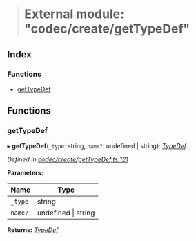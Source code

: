 > # External module: "codec/create/getTypeDef"

## Index

### Functions

* [getTypeDef](_codec_create_gettypedef_.md#gettypedef)

## Functions

###  getTypeDef

▸ **getTypeDef**(`_type`: string, `name?`: undefined | string): *[TypeDef](../interfaces/_codec_create_types_.typedef.md)*

*Defined in [codec/create/getTypeDef.ts:121](https://github.com/polkadot-js/api/blob/a39cacc/packages/types/src/codec/create/getTypeDef.ts#L121)*

**Parameters:**

Name | Type |
------ | ------ |
`_type` | string |
`name?` | undefined \| string |

**Returns:** *[TypeDef](../interfaces/_codec_create_types_.typedef.md)*